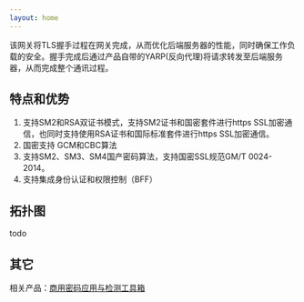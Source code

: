 ```yaml
---
layout: home  
---
```


该网关将TLS握手过程在网关完成，从而优化后端服务器的性能，同时确保工作负载的安全。握手完成后通过产品自带的YARP(反向代理)将请求转发至后端服务器，从而完成整个通讯过程。

## 特点和优势

1. 支持SM2和RSA双证书模式，支持SM2证书和国密套件进行https SSL加密通信，也同时支持使用RSA证书和国际标准套件进行https SSL加密通信。
2. 国密支持 GCM和CBC算法
3. 支持SM2、SM3、SM4国产密码算法，支持国密SSL规范GM/T 0024-2014。
4. 支持集成身份认证和权限控制（BFF）

## 拓扑图

todo



## 其它

相关产品：[商用密码应用与检测工具箱](https://www.ailawuyou.com/micetoolbox/)
